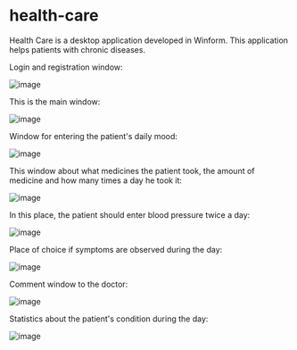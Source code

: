 # health-care
Health Care is a desktop application developed in Winform. This application helps patients with chronic diseases. 

Login and registration window:

![image](https://github.com/Maxsetovich/health-care/assets/107585969/cbf24e38-7f7d-4db4-a1e3-19f47ced5ad6)

This is the main window:

![image](https://github.com/Maxsetovich/health-care/assets/107585969/79ed7d20-fcb2-4301-89f9-dcf19ea081c2)

Window for entering the patient's daily mood:

![image](https://github.com/Maxsetovich/health-care/assets/107585969/0c867c50-b6d4-49b5-9689-13c17c52ae97)

This window about what medicines the patient took, the amount of medicine and how many times a day he took it:

![image](https://github.com/Maxsetovich/health-care/assets/107585969/a60e5e56-2dd3-4b8f-986b-03e8bb460c81)

In this place, the patient should enter blood pressure twice a day:

![image](https://github.com/Maxsetovich/health-care/assets/107585969/fa01db86-dec7-4d8b-be19-d6c99081de71)

Place of choice if symptoms are observed during the day:

![image](https://github.com/Maxsetovich/health-care/assets/107585969/8a8fbeae-646f-4efe-a2d7-50f24a0e2b4e)

Comment window to the doctor:

![image](https://github.com/Maxsetovich/health-care/assets/107585969/28c6c878-2292-41ed-a402-0b92032f7107)

Statistics about the patient's condition during the day:

![image](https://github.com/Maxsetovich/health-care/assets/107585969/c3e75918-51d9-4457-822b-f74c46863815)

